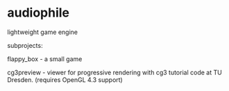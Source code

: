 audiophile
==========

lightweight game engine

subprojects:

flappy_box - a small game

cg3preview - viewer for progressive rendering with cg3 tutorial code at TU Dresden. (requires OpenGL 4.3 support)
